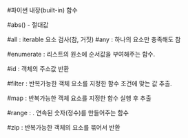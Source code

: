 #파이썬 내장(built-in) 함수

#abs() - 절대값

#all : iterable 요소 검사(참, 거짓)
#any : 하나의 요소만 충족해도 참


#enumerate : 리스트의 원소에 순서값을 부여해주는 함수.

#id : 객체의 주소값 반환

#filter : 반복가능한 객체 요소를 지정한 함수 조건에 맞는 값 추출.

#map : 반복가능한 객체 요소를 지정한 함수 실행 후 추출

#range : . 연속된 숫자(정수)를 만들어주는 함수

#zip : 반복가능한 객체의 요소를 묶어서 반환